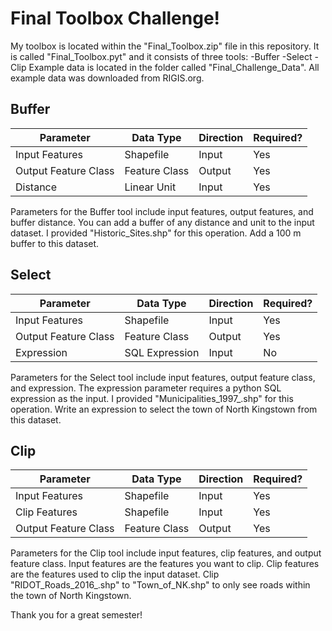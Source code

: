 # **Final Toolbox Challenge!**

My toolbox is located within the "Final_Toolbox.zip" file in this repository. It is called "Final_Toolbox.pyt" and it consists of three tools:
-Buffer 
-Select
-Clip
Example data is located in the folder called "Final_Challenge_Data". All example data was downloaded from RIGIS.org. 

## **Buffer**

| Parameter | Data Type | Direction | Required? |
|-----------|-----------|-----------|-----------|
| Input Features | Shapefile | Input | Yes |
| Output Feature Class | Feature Class | Output | Yes|
| Distance | Linear Unit | Input | Yes |

Parameters for the Buffer tool include input features, output features, and buffer distance. You can add a buffer of any distance and unit to the input dataset. I provided "Historic_Sites.shp" for this operation. Add a 100 m buffer to this dataset. 

## **Select**

| Parameter | Data Type | Direction | Required? |
|-----------|-----------|-----------|-----------|
| Input Features | Shapefile | Input | Yes |
| Output Feature Class | Feature Class | Output | Yes|
| Expression | SQL Expression | Input | No |

Parameters for the Select tool include input features, output feature class, and expression. The expression parameter requires a python SQL expression as the input. I provided "Municipalities_1997_.shp" for this operation. Write an expression to select the town of North Kingstown from this dataset.  

## **Clip**

| Parameter | Data Type | Direction | Required? |
|-----------|-----------|-----------|-----------|
| Input Features | Shapefile | Input | Yes |
| Clip Features | Shapefile | Input | Yes|
| Output Feature Class | Feature Class | Output | Yes |

Parameters for the Clip tool include input features, clip features, and output feature class. Input features are the features you want to clip. Clip features are the features used to clip the input dataset. Clip "RIDOT_Roads_2016_.shp" to "Town_of_NK.shp" to only see roads within the town of North Kingstown.

Thank you for a great semester!
